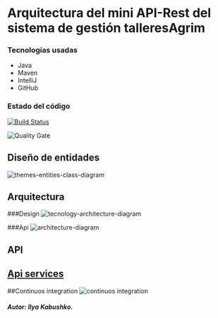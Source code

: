 # Arquitectura del mini API-Rest del sistema de gestión talleresAgrim

### Tecnologías usadas
* Java
* Maven
* IntelliJ
* GitHub

### Estado del código

[![Build Status](https://travis-ci.org/Ruskab/agrimManager.svg?branch=develop)](https://travis-ci.org/Ruskab/agrimManager)

![Quality Gate](https://sonarcloud.io/api/project_badges/measure?project=ilya.dev%3AagrimManager&metric=alert_status)

## Diseño de entidades
![themes-entities-class-diagram](https://user-images.githubusercontent.com/16058725/48664196-4ac42880-ea9b-11e8-860c-1c8610d95c49.png)


## Arquitectura
###Design
![tecnology-architecture-diagram](https://user-images.githubusercontent.com/16058725/54881954-96c21800-4e55-11e9-93c9-259cd60353eb.png)

###Api
![architecture-diagram](https://user-images.githubusercontent.com/16058725/51445549-bbd7c480-1d06-11e9-95f6-61761ac0061e.png)

## API
[Api services](https://github.com/Ruskab/agrimManager/wiki/Api-services#api-services)
--- 

##Continuos integration
![continuos integration](https://user-images.githubusercontent.com/16058725/55355842-b39bc280-54c9-11e9-8973-101f3d87758b.png)
##### Autor: Ilya Kabushko.
